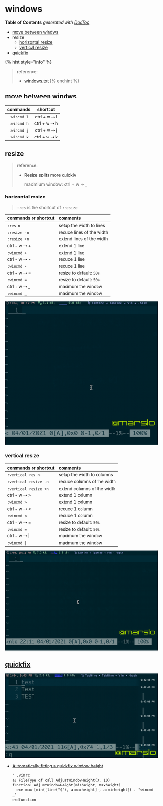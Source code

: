 # windows

**Table of Contents** _generated with_ [_DocToc_](https://github.com/thlorenz/doctoc)

* [move between windws](windows.md#move-between-windws)
* [resize](windows.md#resize)
  * [horizontal resize](windows.md#horizontal-resize)
  * [vertical resize](windows.md#vertical-resize)
* [quickfix](windows.md#quickfix)

{% hint style="info" %}
> reference:
>
> * [windows.txt](https://vimhelp.org/windows.txt.html)
{% endhint %}

## move between windws

| commands | shortcut |
| :---: | :---: |
| `:wincmd l` | ctrl + w ⇢ l |
| `:wincmd h` | ctrl + w ⇢ h |
| `:wincmd j` | ctrl + w ⇢ j |
| `:wincmd k` | ctrl + w ⇢ k |

## resize

> reference:
>
> * [Resize splits more quickly](https://vim.fandom.com/wiki/Resize_splits_more_quickly)
>
>   maximium window: ctrl + w ⇢ \_

### horizontal resize

> `:res` is the shortcut of `:resize`

| commands or shortcut | comments |
| :--- | :--- |
| `:res n` | setup the width to  lines |
| `:resize -n` | reduce  lines of the width |
| `:resize +n` | extend  lines of the width |
| ctrl + w ⇢ + | extend 1 line |
| `:wincmd +` | extend 1 line |
| ctrl + w ⇢ - | reduce 1 line |
| `:wincmd -` | reduce 1 line |
| ctrl + w ⇢ = | resize to default: `50%` |
| `:wincmd =` | resize to default: `50%` |
| ctrl + w ⇢ \_ | maximum the window |
| `:wincmd _` | maximum the window |

![resize](../../.gitbook/assets/resize.gif)

### vertical resize

| commands or shortcut | comments |
| :--- | :--- |
| `:vertical res n` | setup the width to  columns |
| `:vertical resize -n` | reduce  columns of the width |
| `:vertical resize +n` | extend  columns of the width |
| ctrl + w ⇢ &gt; | extend 1 column |
| `:wincmd >` | extend 1 column |
| ctrl + w ⇢ &lt; | reduce 1 column |
| `:wincmd <` | reduce 1 column |
| ctrl + w ⇢ = | resize to default: `50%` |
| `:wincmd =` | resize to default: `50%` |
| ctrl + w ⇢ \| | maximum the window |
| `:wincmd ⎮` | maximum the window |

![vertical resize](../../.gitbook/assets/resize-vertical.gif)

## [quickfix](http://vimdoc.sourceforge.net/htmldoc/quickfix.html)

![quickfix windows](../../.gitbook/assets/vimgrep-quckfix-window.gif)

* [Automatically fitting a quickfix window height](https://vim.fandom.com/wiki/Automatically_fitting_a_quickfix_window_height)

  ```text
  " .vimrc
  au FileType qf call AdjustWindowHeight(3, 10)
  function! AdjustWindowHeight(minheight, maxheight)
    exe max([min([line("$"), a:maxheight]), a:minheight]) . "wincmd _"
  endfunction
  ```

